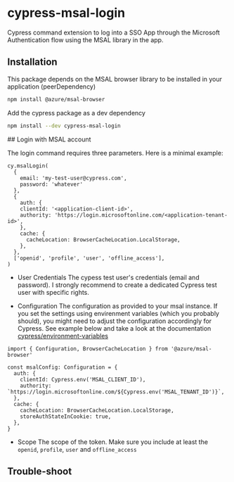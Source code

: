 # cypress-msal-login
Cypress command extension to log into a SSO App through the Microsoft Authentication flow using the MSAL library in the app.

## Installation

This package depends on the MSAL browser library to be installed in your application (peerDependency)

```bash
npm install @azure/msal-browser
```

Add the cypress package as a dev dependency

```bash
npm install --dev cypress-msal-login
```


## Login with MSAL account

The login command requires three parameters. Here is a minimal example:

```
cy.msalLogin(
  {
    email: 'my-test-user@cypress.com',
    password: 'whatever'
  },
  {
    auth: {
    clientId: '<application-client-id>',
    authority: 'https://login.microsoftonline.com/<application-tenant-id>',
    },
    cache: {
      cacheLocation: BrowserCacheLocation.LocalStorage,
    },
  },
  ['openid', 'profile', 'user', 'offline_access'],
)
```

- User Credentials
The cypess test user's credentials (email and password). I strongly recommend to create a dedicated Cypress test user with specific rights.

- Configuration
The configuration as provided to your msal instance. If you set the settings using envirenment variables (which you probably should), you might need to adjust the configuration accordingly for Cypress. See example below and take a look at the documentation [cypress/environment-variables](https://docs.cypress.io/guides/guides/environment-variables)
```
import { Configuration, BrowserCacheLocation } from '@azure/msal-browser'

const msalConfig: Configuration = {
  auth: {
    clientId: Cypress.env('MSAL_CLIENT_ID'),
    authority: `https://login.microsoftonline.com/${Cypress.env('MSAL_TENANT_ID')}`,
  },
  cache: {
    cacheLocation: BrowserCacheLocation.LocalStorage,
    storeAuthStateInCookie: true,
  },
}
```

- Scope
The scope of the token. Make sure you include at least the `openid`, `profile`, `user` and `offline_access` 





## Trouble-shoot

